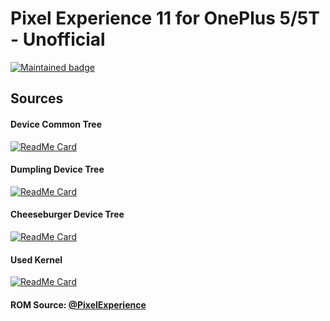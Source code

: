 # Pixel Experience 11 for OnePlus 5/5T - Unofficial

[![Maintained badge](https://img.shields.io/badge/MAINTAINED-YES-GREEN.svg)](https://shields.io/)


## Sources

#### Device Common Tree
[![ReadMe Card](https://github-readme-stats.vercel.app/api/pin/?username=xLexip&repo=pe_device_oneplus_msm8998-common)](https://github.com/xLexip/pe_device_oneplus_msm8998-common)

#### Dumpling Device Tree
[![ReadMe Card](https://github-readme-stats.vercel.app/api/pin/?username=xLexip&repo=pe_device_oneplus_dumpling)](https://github.com/xLexip/pe_device_oneplus_dumpling)

#### Cheeseburger Device Tree
[![ReadMe Card](https://github-readme-stats.vercel.app/api/pin/?username=xLexip&repo=pe_device_oneplus_cheeseburger)](https://github.com/xLexip/pe_device_oneplus_cheeseburger)

#### Used Kernel
[![ReadMe Card](https://github-readme-stats.vercel.app/api/pin/?username=LineageOS-oneplus5&repo=android_kernel_oneplus_msm8998)](https://github.com/LineageOS-oneplus5/android_kernel_oneplus_msm8998)

#### ROM Source: [@PixelExperience](https://github.com/PixelExperience)


